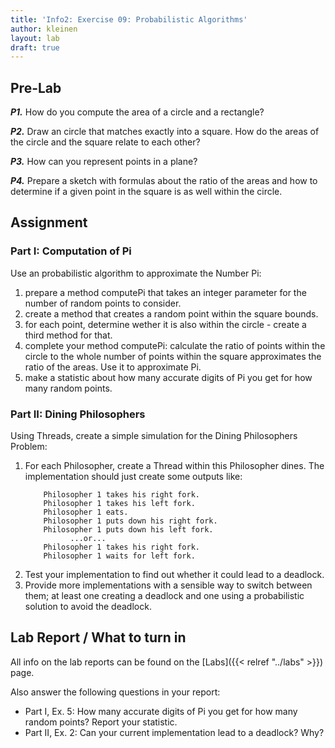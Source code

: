 ```yaml
---
title: 'Info2: Exercise 09: Probabilistic Algorithms'
author: kleinen
layout: lab
draft: true
---
```


## Pre-Lab
***P1.*** How do you compute the area of a circle and a rectangle?

***P2.*** Draw an circle that matches exactly into a square. How do the areas of the
circle and the square relate to each other?

***P3.*** How can you represent points in a plane?

***P4.*** Prepare a sketch with formulas about the ratio of the areas and how to determine
if a given point in the square is as well within the circle.

## Assignment

### Part I: Computation of Pi
Use an probabilistic algorithm to approximate the Number Pi:
1. prepare a method computePi that takes an integer parameter for the number of
random points to consider.
2. create a method that creates a random point within the square bounds.
3. for each point, determine wether it is also within the circle - create a third
method for that.
4. complete your method computePi: calculate the ratio of points within the circle to the whole number of points within the
square approximates the ratio of the areas. Use it to approximate Pi.
5. make a statistic about how many accurate digits of Pi you get for how many
random points.

### Part II: Dining Philosophers
Using Threads, create a simple simulation for the Dining Philosophers Problem:
1. For each Philosopher, create a Thread within this Philosopher dines. The implementation
should just create some outputs like:
    ```
        Philosopher 1 takes his right fork.
        Philosopher 1 takes his left fork.
        Philosopher 1 eats.
        Philosopher 1 puts down his right fork.
        Philosopher 1 puts down his left fork.
              ...or...
        Philosopher 1 takes his right fork.
        Philosopher 1 waits for left fork.
    ```
2. Test your implementation to find out whether it could lead to a deadlock.
3. Provide more implementations with a sensible way to switch between them;
at least one creating a deadlock and one using a probabilistic solution to avoid the
deadlock.

## Lab Report / What to turn in
All info on the lab reports can be found on the [Labs]({{< relref "../labs" >}}) page.

Also answer the following questions in your report:
* Part I, Ex. 5: How many accurate digits of Pi you get for how many random points? Report your statistic.
* Part II, Ex. 2: Can your current implementation lead to a deadlock? Why?
